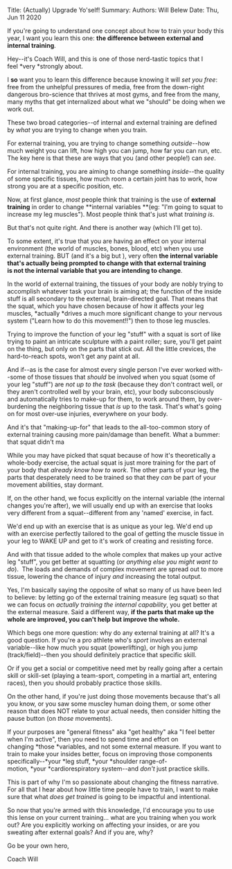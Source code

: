 Title:   (Actually) Upgrade Yo'self!
Summary: 
Authors: Will Belew
Date:    Thu, Jun 11 2020
        

If you're going to understand one concept about how to train your body this year, I want you learn this one: **the difference between external and internal training**.

Hey--it's Coach Will, and this is one of those nerd-tastic topics that I feel *very *strongly about.

I **so** want you to learn this difference because knowing it will *set you free*: free from the unhelpful pressures of media, free from the down-right dangerous bro-science that thrives at most gyms, and free from the many, many myths that get internalized about what we "should" be doing when we work out.

These two broad categories--of internal and external training are defined by *what* you are trying to change when you train.

For external training, you are trying to change something *outside*--how much weight you can lift, how high you can jump, how far you can run, etc. The key here is that these are ways that you (and other people!) can *see*.

For internal training, you are aiming to change something *inside*--the quality of some specific tissues, how much room a certain joint has to work, how strong you are at a specific position, etc.

Now, at first glance, *most* people think that training is the use of **external training** in order to change **internal variables **(eg: "I'm going to squat to increase my leg muscles"). Most people think that's just what *training is*.

But that's not quite right. And there is another way (which I'll get to).

To some extent, it's true that you are having an effect on your internal environment (the world of muscles, bones, blood, etc) when you use external training. BUT (and it's a big but ), very often **the internal variable that's actually being prompted to change with that external training is not the internal variable that you are intending to change**.

In the world of external training, the tissues of your body are nobly trying to accomplish whatever task your brain is aiming at; the function of the inside stuff is all secondary to the external, brain-directed goal. That means that the squat, which you have chosen because of how it affects your leg muscles, *actually *drives a much more significant change to your nervous system ("Learn how to do this movement!!") then to those leg muscles.

Trying to improve the function of your leg "stuff" with a squat is sort of like trying to paint an intricate sculpture with a paint roller; sure, you'll get paint on the thing, but only on the parts that stick out. All the little crevices, the hard-to-reach spots, won't get any paint at all.

And if--as is the case for almost every single person I've ever worked with--some of those tissues that *should* be involved when you squat (some of your leg "stuff") are *not up to the task* (because they don't contract well, or they aren't controlled well by your brain, etc), your body subconsciously and automatically tries to make-up for them, to work around them, by over-burdening the neighboring tissue that *is* up to the task. That's what's going on for most over-use injuries, everywhere on your body.

And it's that "making-up-for" that leads to the all-too-common story of external training causing more pain/damage than benefit. What a bummer: that squat didn't ma

While you may have picked that squat because of how it's theoretically a whole-body exercise, the actual squat is just more training for the part of your body that *already know how to work*. The other parts of your leg, the parts that desperately need to be trained so that they *can* be part of your movement abilities, stay dormant.

If, on the other hand, we focus explicitly on the internal variable (the internal changes you're after), we will usually end up with an exercise that looks very different from a squat--different from any 'named' exercise, in fact.

We'd end up with an exercise that is as unique as your leg. We'd end up with an exercise perfectly tailored to the goal of getting the muscle tissue in your leg to WAKE UP and get to it's work of creating and resisting force.

And with that tissue added to the whole complex that makes up your active leg "stuff", you get better at squatting (or *anything else you might want to do*).  The loads and demands of complex movement are spread out to more tissue, lowering the chance of injury *and* increasing the total output.

Yes, I'm basically saying the opposite of what so many of us have been led to believe: by letting go of the external training measure (eg squat) so that we can focus on *actually training the internal capability*, you get better at the external measure. Said a different way, **if the parts that make up the whole are improved, you can't help but improve the whole.**

Which begs one more question: why do any external training at all? It's a good question. If you're a pro athlete who's *sport* involves an external variable--like how much you squat (powerlifting), or high you jump (track/field)--then you should definitely practice that specific skill.

Or if you get a social or competitive need met by really going after a certain skill or skill-set (playing a team-sport, competing in a martial art, entering races), then you should probably practice those skills.

On the other hand, if you're just doing those movements because that's all you know, or you saw some muscley human doing them, or some other reason that does NOT relate to your actual needs, then consider hitting the pause button (on *those* movements).

If your purposes are "general fitness" aka "get healthy" aka "I feel better when I'm active", then you need to spend time and effort on changing *those *variables, and not some external measure. If you want to train to make your insides better, focus on improving those components specifically--*your *leg stuff, *your *shoulder range-of-motion, *your *cardiorespiratory system--and *don't* just practice skills.

This is part of why I'm so passionate about changing the fitness narrative. For all that I hear about how little time people have to train, I want to make sure that what *does get trained* is going to be impactful and intentional.

So now that you're armed with this knowledge, I'd encourage you to use this lense on your current training… what are you training when you work out? Are you explicitly working on affecting your insides, or are you sweating after external goals? And if you are, why?

Go be your own hero,

Coach Will


